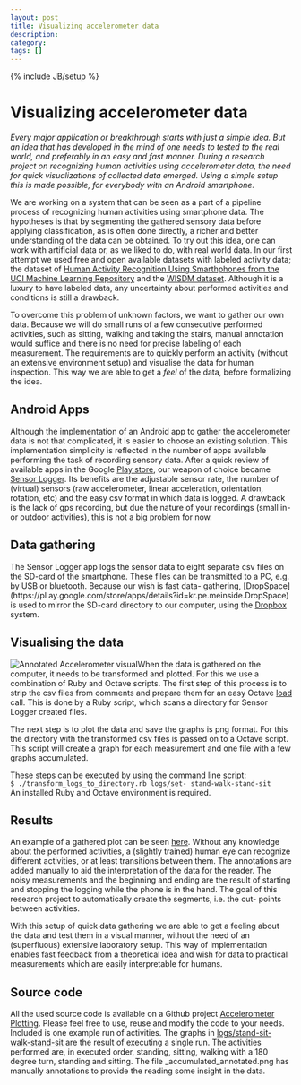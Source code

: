 ```yaml
---
layout: post
title: Visualizing accelerometer data
description: 
category: 
tags: []
---
```

{% include JB/setup %}

#  Visualizing accelerometer data

_Every major application or breakthrough starts with just a simple idea. But
an idea that has developed in the mind of one needs to tested to the real
world, and preferably in an easy and fast manner. During a research project on
recognizing human activities using accelerometer data, the need for quick
visualizations of collected data emerged. Using a simple setup this is made
possible, for everybody with an Android smartphone._

We are working on a system that can be seen as a part of a pipeline process of
recognizing human activities using smartphone data. The hypotheses is that by
segmenting the gathered sensory data before applying classification, as is
often done directly, a richer and better understanding of the data can be
obtained. To try out this idea, one can work with artificial data or, as we
liked to do, with real world data. In our first attempt we used free and open
available datasets with labeled activity data; the dataset of [Human Activity Recognition Using Smarthphones from the UCI Machine Learning Repository](http://archive.ics.uci.edu/ml/datasets/Human+Activity+Recognition+Using+Smartphones)
and the [WISDM dataset](http://www.cis.fordham.edu/wisdm/dataset.php).
Although it is a luxury to have labeled data, any uncertainty about performed
activities and conditions is still a drawback.

To overcome this problem of unknown factors, we want to gather our own data.
Because we will do small runs of a few consecutive performed activities, such
as sitting, walking and taking the stairs, manual annotation would suffice and
there is no need for precise labeling of each measurement. The requirements
are to quickly perform an activity (without an extensive environment setup)
and visualise the data for human inspection. This way we are able to get a
_feel_ of the data, before formalizing the idea.

##  Android Apps

Although the implementation of an Android app to gather the accelerometer data
is not that complicated, it is easier to choose an existing solution. This
implementation simplicity is reflected in the number of apps available
performing the task of recording sensory data. After a quick review of
available apps in the Google [Play store](http://play.google.com/), our weapon
of choice became [Sensor Logger](https://play.google.com/store/apps/details?id=com.kzs6502.sensorlogger). Its benefits are the adjustable sensor rate, the
number of (virtual) sensors (raw accelerometer, linear acceleration,
orientation, rotation, etc) and the easy csv format in which data is logged. A
drawback is the lack of gps recording, but due the nature of your recordings
(small in- or outdoor activities), this is not a big problem for now.

##  Data gathering

The Sensor Logger app logs the sensor data to eight separate csv files on the
SD-card of the smartphone. These files can be transmitted to a PC, e.g. by USB
or bluetooth. Because our wish is fast data- gathering, [DropSpace](https://pl
ay.google.com/store/apps/details?id=kr.pe.meinside.DropSpace) is used to
mirror the SD-card directory to our computer, using the
[Dropbox](http://www.dropbox.com/) system.

##  Visualising the data

![Annotated Accelerometer visual](\[$dl-reference=/groups/10157/portlets/20/file-entries/42056/1.0.xml$\])When the
data is gathered on the computer, it needs to be transformed and plotted. For
this we use a combination of Ruby and Octave scripts. The first step of this
process is to strip the csv files from comments and prepare them for an easy
Octave [load](http://www.gnu.org/software/octave/doc/interpreter/Simple-File-I_002fO.html#doc_002dload) call. This is done by a Ruby script, which scans a
directory for Sensor Logger created files.

The next step is to plot the data and save the graphs is png format. For this
the directory with the transformed csv files is passed on to a Octave script.
This script will create a graph for each measurement and one file with a few
graphs accumulated.

These steps can be executed by using the command line script:  
`$ ./transform_logs_to_directory.rb logs/set- stand-walk-stand-sit`  
An installed Ruby and Octave environment is required.

##  Results

An example of a gathered plot can be seen
[here](https://github.com/rvlasveld/accelerometer_plotting/blob/master/logs/stand-sit-walk-stand-sit/20130404_111852/_accumulated_annotated.png). Without
any knowledge about the performed activities, a (slightly trained) human eye
can recognize different activities, or at least transitions between them. The
annotations are added manually to aid the interpretation of the data for the
reader. The noisy measurements and the beginning and ending are the result of
starting and stopping the logging while the phone is in the hand. The goal of
this research project to automatically create the segments, i.e. the cut-
points between activities.

With this setup of quick data gathering we are able to get a feeling about the
data and test them in a visual manner, without the need of an (superfluous)
extensive laboratory setup. This way of implementation enables fast feedback
from a theoretical idea and wish for data to practical measurements which are
easily interpretable for humans.

##  Source code

All the used source code is available on a Github project [Accelerometer Plotting](https://github.com/rvlasveld/accelerometer_plotting). Please feel
free to use, reuse and modify the code to your needs. Included is one example
run of activities. The graphs in [logs/stand-sit- walk-stand-sit](https://github.com/rvlasveld/accelerometer_plotting/blob/master/logs/stand-sit-walk-stand-sit/20130404_111852/) are the result of executing a
single run. The activities performed are, in executed order, standing,
sitting, walking with a 180 degree turn, standing and sitting. The file
_accumulated_annotated.png has manually annotations to provide the reading
some insight in the data.








